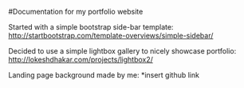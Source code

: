 #Documentation for my portfolio website

Started with a simple bootstrap side-bar template: http://startbootstrap.com/template-overviews/simple-sidebar/

Decided to use a simple lightbox gallery to nicely showcase portfolio: http://lokeshdhakar.com/projects/lightbox2/

Landing page background made by me: *insert github link
